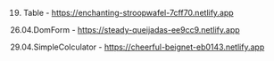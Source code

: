 19. Table - https://enchanting-stroopwafel-7cff70.netlify.app

26.04.DomForm - https://steady-queijadas-ee9cc9.netlify.app

29.04.SimpleColculator - https://cheerful-beignet-eb0143.netlify.app
